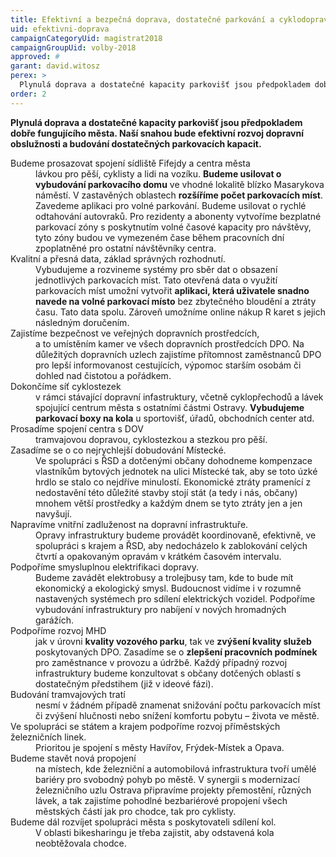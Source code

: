 ```yaml
---
title: Efektivní a bezpečná doprava, dostatečné parkování a cyklodoprava
uid: efektivni-doprava
campaignCategoryUid: magistrat2018
campaignGroupUid: volby-2018
approved: #
garant: david.witosz
perex: >
  Plynulá doprava a dostatečné kapacity parkovišť jsou předpokladem dobře fungujícího města. Naší snahou bude efektivní rozvoj dopravní obslužnosti a budování dostatečných parkovacích kapacit.
order: 2
---
```


**Plynulá doprava a dostatečné kapacity parkovišť jsou předpokladem dobře fungujícího města. Naší snahou bude efektivní rozvoj dopravní obslužnosti a budování dostatečných parkovacích kapacit.**

<dl class="c-program-key-point-list">
    <dt>Budeme prosazovat spojení sídliště Fifejdy a centra města</dt>
    <dd>lávkou pro pěší, cyklisty a lidi na vozíku. <b>Budeme usilovat o vybudování parkovacího domu</b> ve vhodné lokalitě blízko Masarykova náměstí. V zastavěných oblastech <b>rozšíříme počet parkovacích míst</b>. Zavedeme aplikaci pro volné parkování. Budeme usilovat o rychlé odtahování autovraků. Pro rezidenty a abonenty vytvoříme bezplatné parkovací zóny s poskytnutím volné časové kapacity pro návštěvy, tyto zóny budou ve vymezeném čase během pracovních dní zpoplatněné pro ostatní návštěvníky centra.</dd>
    <dt>Kvalitní a přesná data, základ správných rozhodnutí.</dt>
    <dd>Vybudujeme a rozvineme systémy pro sběr dat o obsazení jednotlivých parkovacích míst. Tato otevřená data o využití parkovacích míst umožní vytvořit <b>aplikaci, která uživatele snadno navede na volné parkovací místo</b> bez zbytečného bloudění a ztráty času. Tato data spolu. Zároveň umožníme online nákup R karet s jejich následným doručením.</dd>
    <dt>Zajistíme bezpečnost ve veřejných dopravních prostředcích,</dt>
    <dd>a to umístěním kamer ve všech dopravních prostředcích DPO. Na důležitých dopravních uzlech zajistíme přítomnost zaměstnanců DPO pro lepší informovanost cestujících, výpomoc starším osobám či dohled nad čistotou a pořádkem.</dd>
    <dt>Dokončíme síť cyklostezek</dt>
    <dd>v rámci stávající dopravní infastruktury, včetně cyklopřechodů a lávek spojující centrum města s ostatními částmi Ostravy. <b>Vybudujeme parkovací boxy na kola</b> u sportovišť, úřadů, obchodních center atd.</dd>
    <dt>Prosadíme spojení centra s DOV</dt>
    <dd>tramvajovou dopravou, cyklostezkou a stezkou pro pěší.</dd>
    <dt>Zasadíme se o co nejrychlejší dobudování Místecké.</dt>
    <dd>Ve spolupráci s ŘSD a dotčenými občany dohodneme kompenzace vlastníkům bytových jednotek na ulici Místecké tak, aby se toto úzké hrdlo se stalo co nejdříve minulostí. Ekonomické ztráty pramenící z nedostavění této důležité stavby stojí stát (a tedy i nás, občany) mnohem větší prostředky a každým dnem se tyto ztráty jen a jen navyšují.</dd>
    <dt>Napravíme vnitřní zadluženost na dopravní infrastruktuře.</dt>
    <dd>Opravy infrastruktury budeme provádět koordinovaně, efektivně, ve spolupráci s krajem a ŘSD, aby nedocházelo k zablokování celých čtvrtí a opakovaným opravám v krátkém časovém intervalu.</dd>
    <dt>Podpoříme smysluplnou elektrifikaci dopravy.</dt>
    <dd>Budeme zavádět elektrobusy a trolejbusy tam, kde to bude mít ekonomický a ekologický smysl. Budoucnost vidíme i v rozumně nastavených systémech pro sdílení elektrických vozidel. Podpoříme vybudování infrastruktury pro nabíjení v nových hromadných garážích.</dd>
    <dt>Podpoříme rozvoj MHD</dt>
    <dd>jak v úrovni <b>kvality vozového parku</b>, tak ve <b>zvýšení kvality služeb</b> poskytovaných DPO. Zasadíme se o <b>zlepšení pracovních podmínek</b> pro zaměstnance v provozu a údržbě. Každý případný rozvoj infrastruktury budeme konzultovat s občany dotčených oblastí s dostatečným předstihem (již v ideové fázi).</dd>
    <dt>Budování tramvajových tratí</dt>
    <dd>nesmí v žádném případě znamenat snižování počtu parkovacích míst či zvýšení hlučnosti nebo snížení komfortu pobytu – života ve městě.</dd>
    <dt>Ve spolupráci se státem a krajem podpoříme rozvoj příměstských železničních linek.</dt>
    <dd>Prioritou je spojení s městy Havířov, Frýdek-Místek a Opava.</dd>
    <dt>Budeme stavět nová propojení</dt>
    <dd>na místech, kde železniční a automobilová infrastruktura tvoří umělé bariéry pro svobodný pohyb po městě. V synergii s modernizací železničního uzlu Ostrava připravíme projekty přemostění, různých lávek, a tak zajistíme pohodlné bezbariérové propojení všech městských částí jak pro chodce, tak pro cyklisty.</dd>
    <dt>Budeme dál rozvíjet spolupráci města s poskytovateli sdílení kol.</dt>
    <dd>V oblasti bikesharingu je třeba zajistit, aby odstavená kola neobtěžovala chodce.</dd>
</dl>

